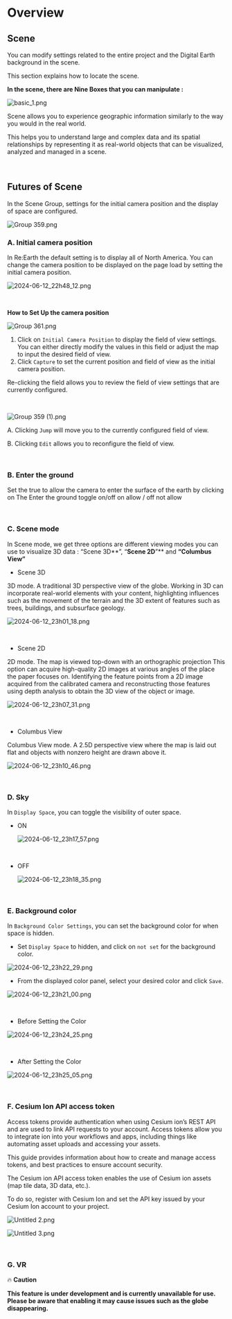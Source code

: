 # Overview

## **Scene**

You can modify settings related to the entire project and the Digital Earth background in the scene.

This section explains how to locate the scene.

**In the scene, there are Nine Boxes that you can manipulate :**

![basic_1.png](Overview%20for%20Scene%2028631a95db63458bbd38ca784d5d34d8/basic_1.png)

Scene allows you to experience geographic information similarly to the way you would in the real world.

This helps you to understand large and complex data and its spatial relationships by representing it as real-world objects that can be visualized, analyzed and managed in a scene.

<br>

## **Futures of Scene**

In the Scene Group, settings for the initial camera position and the display of space are configured.

![Group 359.png](Overview%20for%20Scene%2028631a95db63458bbd38ca784d5d34d8/Group_359.png)

### **A. Initial camera position**

In Re:Earth the default setting is to display all of North America. You can change the camera position to be displayed on the page load by setting the initial camera position. 

![2024-06-12_22h48_12.png](Overview%20for%20Scene%2028631a95db63458bbd38ca784d5d34d8/2024-06-12_22h48_12.png)

<br>

**How to Set Up the camera position**

![Group 361.png](Overview%20for%20Scene%2028631a95db63458bbd38ca784d5d34d8/Group_361.png)

1. Click on `Initial Camera Position` to display the field of view settings.
   You can either directly modify the values in this field or adjust the map to input the desired field of view.
3. Click `Capture` to set the current position and field of view as the initial camera position.

Re-clicking the field allows you to review the field of view settings that are currently configured.

<br>

![Group 359 (1).png](Overview%20for%20Scene%2028631a95db63458bbd38ca784d5d34d8/Group_359_(1).png)

A. Clicking `Jump` will move you to the currently configured field of view.

B. Clicking `Edit` allows you to reconfigure the field of view.

<br>

### **B. Enter the ground**

Set the true to allow the camera to enter the surface of the earth by clicking on The Enter the ground toggle on/off on allow / off not allow

<br>

### **C. Scene mode**

In Scene mode, we get three options are different viewing modes you can use to visualize 3D data : “Scene 3D**”, “**Scene 2D**”** and **“**Columbus View**”**

- Scene 3D

3D mode. A traditional 3D perspective view of the globe. Working in 3D can incorporate real-world elements with your content, highlighting influences such as the movement of the terrain and the 3D extent of features such as trees, buildings, and subsurface geology.

![2024-06-12_23h01_18.png](Overview%20for%20Scene%2028631a95db63458bbd38ca784d5d34d8/2024-06-12_23h01_18.png)

<br>

- Scene 2D

2D mode. The map is viewed top-down with an orthographic projection This option can acquire high-quality 2D images at various angles of the place the paper focuses on. Identifying the feature points from a 2D image acquired from the calibrated camera and reconstructing those features using depth analysis to obtain the 3D view of the object or image.

![2024-06-12_23h07_31.png](Overview%20for%20Scene%2028631a95db63458bbd38ca784d5d34d8/2024-06-12_23h07_31.png)

<br>

- Columbus View

Columbus View mode. A 2.5D perspective view where the map is laid out flat and objects with nonzero height are drawn above it.

![2024-06-12_23h10_46.png](Overview%20for%20Scene%2028631a95db63458bbd38ca784d5d34d8/2024-06-12_23h10_46.png)

<br>

### D. Sky

In `Display Space`, you can toggle the visibility of outer space.

- ON
    
    ![2024-06-12_23h17_57.png](Overview%20for%20Scene%2028631a95db63458bbd38ca784d5d34d8/2024-06-12_23h17_57.png)
    
<br>

- OFF
    
    ![2024-06-12_23h18_35.png](Overview%20for%20Scene%2028631a95db63458bbd38ca784d5d34d8/2024-06-12_23h18_35.png)
    
<br>

### **E. Background color**

In `Background Color Settings`, you can set the background color for when space is hidden.

- Set `Display Space` to hidden, and click on `not set` for the background color.
  
![2024-06-12_23h22_29.png](Overview%20for%20Scene%2028631a95db63458bbd38ca784d5d34d8/2024-06-12_23h22_29.png)

- From the displayed color panel, select your desired color and click `Save`.

![2024-06-12_23h21_00.png](Overview%20for%20Scene%2028631a95db63458bbd38ca784d5d34d8/2024-06-12_23h21_00.png)

<br>

- Before Setting the Color

![2024-06-12_23h24_25.png](Overview%20for%20Scene%2028631a95db63458bbd38ca784d5d34d8/2024-06-12_23h24_25.png)

<br>

- After Setting the Color

![2024-06-12_23h25_05.png](Overview%20for%20Scene%2028631a95db63458bbd38ca784d5d34d8/2024-06-12_23h25_05.png)

<br>

### **F. Cesium Ion API access token**

Access tokens provide authentication when using Cesium ion’s REST API and are used to link API requests to your account. Access tokens allow you to integrate ion into your workflows and apps, including things like automating asset uploads and accessing your assets.

This guide provides information about how to create and manage access tokens, and best practices to ensure account security.

The Cesium ion API access token enables the use of Cesium ion assets (map tile data, 3D data, etc.).

To do so, register with Cesium Ion and set the API key issued by your Cesium Ion account to your project.

![Untitled 2.png](Overview%20for%20Scene%2028631a95db63458bbd38ca784d5d34d8/Untitled_2.png)

![Untitled 3.png](Overview%20for%20Scene%2028631a95db63458bbd38ca784d5d34d8/Untitled_3.png)

<br>

### **G. VR**

🔥 **Caution**

**This feature is under development and is currently unavailable for use. Please be aware that enabling it may cause issues such as the globe disappearing.**
